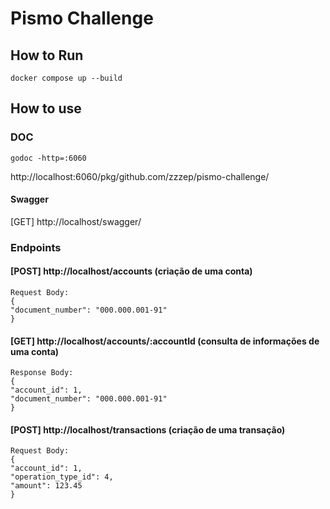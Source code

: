 # Pismo Challenge

## How to Run

```shell script
docker compose up --build
```

## How to use

### DOC
```shell
godoc -http=:6060
```
http://localhost:6060/pkg/github.com/zzzep/pismo-challenge/

#### Swagger
[GET] http://localhost/swagger/

### Endpoints
#### [POST] http://localhost/accounts (criação de uma conta)
```
Request Body:
{
"document_number": "000.000.001-91"
}
```

#### [GET] http://localhost/accounts/:accountId (consulta de informações de uma conta)
```
Response Body:
{
"account_id": 1,
"document_number": "000.000.001-91"
}
```

#### [POST] http://localhost/transactions (criação de uma transação)
```
Request Body:
{
"account_id": 1,
"operation_type_id": 4,
"amount": 123.45
}
```






